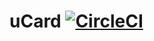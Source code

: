 # uCard [![CircleCI](https://circleci.com/gh/MikeLP/uCard.svg?style=svg)](https://circleci.com/gh/MikeLP/uCard)
